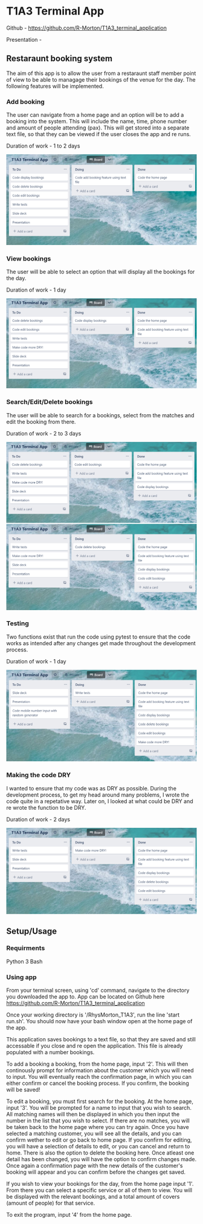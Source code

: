 # T1A3 Terminal App

Github - https://github.com/R-Morton/T1A3_terminal_application

Presentation - 

## Restaraunt booking system

The aim of this app is to allow the user from a restaraunt staff member point of view to be able to managage their bookings of the venue for the day.
The following features will be implemented.

### Add booking

The user can navigate from a home page and an option will be to add a booking into the system. This will include the name, time, phone number and amount of people attending (pax). This will get stored into a separate text file, so that they can be viewed if the user closes the app and re runs.

Duration of work - 1 to 2 days

![Trello image of add booking function](./docs/add_booking_trello.png)

### View bookings

The user will be able to select an option that will display all the bookings for the day.

Duration of work - 1 day

![Trello image of view bookings function](./docs/display_booking_trello.png)

### Search/Edit/Delete bookings

The user will be able to search for a bookings, select from the matches and edit the booking from there.

Duration of work - 2 to 3 days

![Trello image of edit bookings function](./docs/edit_booking_trello.png)
![Trello image of delete bookings function](./docs/delete_booking_trello.png)

### Testing

Two functions exist that run the code using pytest to ensure that the code works as intended after any changes get made throughout the development process.

Duration of work - 1 day

![Trello image of test wrting function](./docs/tests_trello.png)

### Making the code DRY

I wanted to ensure that my code was as DRY as possible. During the development process, to get my head around many problems, I wrote the code quite in a repetative way. Later on, I looked at what could be DRY
and re wrote the function to be DRY.

Duration of work - 2 days

![Trello image of making code DRY task](./docs/dry_code_trello.png)

## Setup/Usage

### Requirments
Python 3
Bash

### Using app

From your terminal screen, using 'cd' command, navigate to the directory you downloaded the app to.
App can be located on Github here https://github.com/R-Morton/T1A3_terminal_application

Once your working directory is '/RhysMorton_T1A3', run the line 'start run.sh'.
You should now have your bash window open at the home page of the app.

This application saves bookings to a text file, so that they are saved and still accessable if you close and re open the application. This file is already populated with a number bookings.

To add a booking a booking, from the home page, input '2'. This will then continously prompt for information about the customer which you will need to input.
You will eventually reach the confirmation page, in which you can either confirm or cancel the booking process. If you confirm, the booking will be saved!

To edit a booking, you must first search for the booking. At the home page, input '3'. You will be prompted for a name to input that you wish to search. All matching names will then be displayed in which you then input the number in the list that you wish to select. If there are no matches, you will be taken back to the home page where you can try again.
Once you have selected a matching customer, you will see all the details, and you can confirm wether to edit or go back to home page. 
If you confirm for editing, you will have a selection of details to edit, or you can cancel and return to home.
There is also the option to delete the booking here.
Once atleast one detail has been changed, you will have the option to confirm changes made. Once again a confirmation page with the new details of the customer's booking will appear and you can confirm before the changes get saved.

If you wish to view your bookings for the day, from the home page input '1'. From there you can select a specific service or all of them to view. 
You will be displayed with the relevant bookings, and a total amount of covers (amount of people) for that service.

To exit the program, input '4' from the home page.



